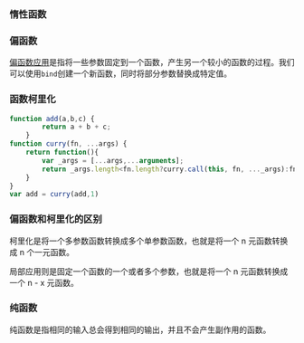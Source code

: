 ### 惰性函数

### 偏函数

[偏函数应用](https://en.wikipedia.org/wiki/Partial_application)是指将一些参数固定到一个函数，产生另一个较小的函数的过程。我们可以使用`bind`创建一个新函数，同时将部分参数替换成特定值。

### 函数柯里化

```javascript
function add(a,b,c) {
        return a + b + c;
    }
function curry(fn, ...args) {
    return function(){
        var _args = [...args,...arguments];
        return _args.length<fn.length?curry.call(this, fn, ..._args):fn.apply(this,_args);
    }
}
var add = curry(add,1)
```

### 偏函数和柯里化的区别

柯里化是将一个多参数函数转换成多个单参数函数，也就是将一个 n 元函数转换成 n 个一元函数。

局部应用则是固定一个函数的一个或者多个参数，也就是将一个 n 元函数转换成一个 n - x 元函数。

### 纯函数

纯函数是指相同的输入总会得到相同的输出，并且不会产生副作用的函数。